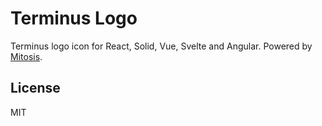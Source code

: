 # Terminus Logo

Terminus logo icon for React, Solid, Vue, Svelte and Angular. Powered by
[Mitosis](https://mitosis.builder.io/).

## License

MIT
